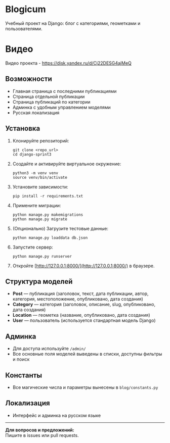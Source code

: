 # Blogicum

Учебный проект на Django: блог с категориями, геометками и пользователями.

# Видео

Видео проекта - https://disk.yandex.ru/d/Cj22DESG4ajMeQ

## Возможности

- Главная страница с последними публикациями
- Страница отдельной публикации
- Страница публикаций по категории
- Админка с удобным управлением моделями
- Русская локализация

## Установка

1. Клонируйте репозиторий:
   ```
   git clone <repo_url>
   cd django-sprint3
   ```

2. Создайте и активируйте виртуальное окружение:
   ```
   python3 -m venv venv
   source venv/bin/activate
   ```

3. Установите зависимости:
   ```
   pip install -r requirements.txt
   ```

4. Примените миграции:
   ```
   python manage.py makemigrations
   python manage.py migrate
   ```

5. (Опционально) Загрузите тестовые данные:
   ```
   python manage.py loaddata db.json
   ```

6. Запустите сервер:
   ```
   python manage.py runserver
   ```

7. Откройте [http://127.0.0.1:8000/](http://127.0.0.1:8000/) в браузере.

## Структура моделей

- **Post** — публикация (заголовок, текст, дата публикации, автор, категория, местоположение, опубликовано, дата создания)
- **Category** — категория (заголовок, описание, slug, опубликовано, дата создания)
- **Location** — геометка (название, опубликовано, дата создания)
- **User** — пользователь (используется стандартная модель Django)

## Админка

- Для доступа используйте `/admin/`
- Все основные поля моделей выведены в списки, доступны фильтры и поиск

## Константы

- Все магические числа и параметры вынесены в `blog/constants.py`

## Локализация

- Интерфейс и админка на русском языке

---

**Для вопросов и предложений:**  
Пишите в issues или pull requests.
